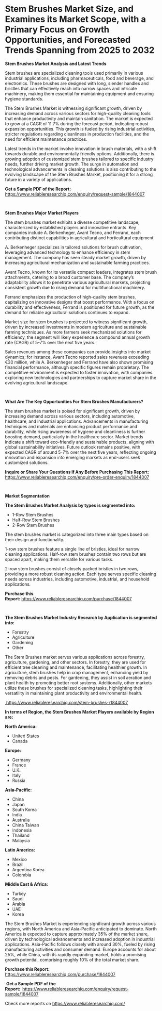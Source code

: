 <p><h1>Stem Brushes Market Size, and Examines its Market Scope, with a Primary Focus on Growth Opportunities, and Forecasted Trends Spanning from 2025 to 2032</h1></p><p><strong>Stem Brushes Market Analysis and Latest Trends</strong></p>
<p><p>Stem brushes are specialized cleaning tools used primarily in various industrial applications, including pharmaceuticals, food and beverage, and electronics. These brushes are designed with long, slender handles and bristles that can effectively reach into narrow spaces and intricate machinery, making them essential for maintaining equipment and ensuring hygiene standards.</p><p>The Stem Brushes Market is witnessing significant growth, driven by increasing demand across various sectors for high-quality cleaning tools that enhance productivity and maintain sanitation. The market is expected to grow at a CAGR of 11.7% during the forecast period, indicating robust expansion opportunities. This growth is fueled by rising industrial activities, stricter regulations regarding cleanliness in production facilities, and the need for efficient maintenance practices.</p><p>Latest trends in the market involve innovation in brush materials, with a shift towards durable and environmentally friendly options. Additionally, there is growing adoption of customized stem brushes tailored to specific industry needs, further driving market growth. The surge in automation and technological advancements in cleaning solutions is also contributing to the evolving landscape of the Stem Brushes Market, positioning it for a strong future in a variety of applications.</p></p>
<p><strong>Get a Sample PDF of the Report:&nbsp;</strong> <a href="https://www.reliableresearchiq.com/enquiry/request-sample/1844007?utm_campaign=1082&utm_medium=2&utm_source=Github&utm_content=ia&utm_term=18022025&utm_id=stem-brushes">https://www.reliableresearchiq.com/enquiry/request-sample/1844007</a></p>
<p>&nbsp;</p>
<p><strong>Stem Brushes Major Market Players</strong></p>
<p><p>The stem brushes market exhibits a diverse competitive landscape, characterized by established players and innovative entrants. Key companies include A. Berkenheger, Avant Tecno, and Ferrand, each contributing distinct capabilities in agricultural and horticultural equipment.</p><p>A. Berkenheger specializes in tailored solutions for brush cultivation, leveraging advanced technology to enhance efficiency in stem management. The company has seen steady market growth, driven by increasing agricultural mechanization and sustainable farming practices.</p><p>Avant Tecno, known for its versatile compact loaders, integrates stem brush attachments, catering to a broad customer base. The company’s adaptability allows it to penetrate various agricultural markets, projecting consistent growth due to rising demand for multifunctional machinery.</p><p>Ferrand emphasizes the production of high-quality stem brushes, capitalizing on innovative designs that boost performance. With a focus on durability and effectiveness, Ferrand is positioned for future growth, as the demand for reliable agricultural solutions continues to expand.</p><p>Market size for stem brushes is projected to witness significant growth, driven by increased investments in modern agriculture and sustainable farming techniques. As more farmers seek mechanized solutions for efficiency, the segment will likely experience a compound annual growth rate (CAGR) of 5-7% over the next five years.</p><p>Sales revenues among these companies can provide insights into market dynamics; for instance, Avant Tecno reported sales revenues exceeding €30 million, while A. Berkenheger and Ferrand have also shown promising financial performance, although specific figures remain proprietary. The competitive environment is expected to foster innovation, with companies exploring new technologies and partnerships to capture market share in the evolving agricultural landscape.</p></p>
<p>&nbsp;</p>
<p><strong>What Are The Key Opportunities For Stem Brushes Manufacturers?</strong></p>
<p><p>The stem brushes market is poised for significant growth, driven by increasing demand across various sectors, including automotive, healthcare, and industrial applications. Advancements in manufacturing techniques and materials are enhancing product performance and durability, while rising awareness of hygiene and cleanliness is further boosting demand, particularly in the healthcare sector. Market trends indicate a shift toward eco-friendly and sustainable products, aligning with global sustainability initiatives. Future outlook remains positive, with expected CAGR of around 5-7% over the next five years, reflecting ongoing innovation and expansion into emerging markets as end-users seek customized solutions.</p></p>
<p><strong>Inquire or Share Your Questions If Any Before Purchasing This Report:</strong> <a href="https://www.reliableresearchiq.com/enquiry/pre-order-enquiry/1844007?utm_campaign=1082&utm_medium=2&utm_source=Github&utm_content=ia&utm_term=18022025&utm_id=stem-brushes">https://www.reliableresearchiq.com/enquiry/pre-order-enquiry/1844007</a></p>
<p>&nbsp;</p>
<p><strong>Market Segmentation</strong></p>
<p><strong>The Stem Brushes Market Analysis by types is segmented into:</strong></p>
<p><ul><li>1-Row Stem Brushes</li><li>Half-Row Stem Brushes</li><li>2-Row Stem Brushes</li></ul></p>
<p><p>The stem brushes market is categorized into three main types based on their design and functionality. </p><p>1-row stem brushes feature a single line of bristles, ideal for narrow cleaning applications. Half-row stem brushes contain two rows but are spaced apart, making them versatile for various tasks. </p><p>2-row stem brushes consist of closely packed bristles in two rows, providing a more robust cleaning action. Each type serves specific cleaning needs across industries, including automotive, industrial, and household applications.</p></p>
<p><strong>Purchase this Report:&nbsp;</strong><a href="https://www.reliableresearchiq.com/purchase/1844007?utm_campaign=1082&utm_medium=2&utm_source=Github&utm_content=ia&utm_term=18022025&utm_id=stem-brushes">https://www.reliableresearchiq.com/purchase/1844007</a></p>
<p>&nbsp;</p>
<p><strong>The Stem Brushes Market Industry Research by Application is segmented into:</strong></p>
<p><ul><li>Forestry</li><li>Agriculture</li><li>Gardening</li><li>Other</li></ul></p>
<p><p>The Stem Brushes market serves various applications across forestry, agriculture, gardening, and other sectors. In forestry, they are used for efficient tree cleaning and maintenance, facilitating healthier growth. In agriculture, stem brushes help in crop management, enhancing yield by removing debris and pests. For gardening, they assist in soil aeration and plant health by promoting better root systems. Additionally, other markets utilize these brushes for specialized cleaning tasks, highlighting their versatility in maintaining plant productivity and environmental health.</p></p>
<p><a href="https://www.reliableresearchiq.com/stem-brushes-r1844007?utm_campaign=1082&utm_medium=2&utm_source=Github&utm_content=ia&utm_term=18022025&utm_id=stem-brushes">&nbsp;https://www.reliableresearchiq.com/stem-brushes-r1844007</a></p>
<p><strong>In terms of Region, the Stem Brushes Market Players available by Region are:</strong></p>
<p>
    <p> <strong> North America: </strong>
        <ul>
            <li>United States</li>
            <li>Canada</li>
        </ul>
        </p> 
    <p> <strong> Europe: </strong>
        <ul>
            <li>Germany</li>
            <li>France</li>
            <li>U.K.</li>
            <li>Italy</li>
            <li>Russia</li>
        </ul>
        </p> 
    <p> <strong> Asia-Pacific: </strong>
        <ul>
            <li>China</li>
            <li>Japan</li>
            <li>South Korea</li>
            <li>India</li>
            <li>Australia</li>
            <li>China Taiwan</li>
            <li>Indonesia</li>
            <li>Thailand</li>
            <li>Malaysia</li>
        </ul>
        </p> 
    <p> <strong> Latin America: </strong>
        <ul>
            <li>Mexico</li>
            <li>Brazil</li>
            <li>Argentina Korea</li>
            <li>Colombia</li>
        </ul>
        </p> 
    <p> <strong> Middle East & Africa: </strong>
        <ul>
            <li>Turkey</li>
            <li>Saudi</li>
            <li>Arabia</li>
            <li>UAE</li>
            <li>Korea</li>
        </ul>
    </p>
    </p>
<p><p>The Stem Brushes Market is experiencing significant growth across various regions, with North America and Asia-Pacific anticipated to dominate. North America is expected to capture approximately 35% of the market share, driven by technological advancements and increased adoption in industrial applications. Asia-Pacific follows closely with around 30%, fueled by rising manufacturing activities and consumer demand. Europe accounts for about 25%, while China, with its rapidly expanding market, holds a promising growth potential, comprising roughly 10% of the total market share.</p></p>
<p><strong>Purchase this Report: </strong><a href="https://www.reliableresearchiq.com/purchase/1844007?utm_campaign=1082&utm_medium=2&utm_source=Github&utm_content=ia&utm_term=18022025&utm_id=stem-brushes">https://www.reliableresearchiq.com/purchase/1844007</a></p>
<p>&nbsp;<strong>Get a Sample PDF of the Report:&nbsp;&nbsp;</strong><a href="https://www.reliableresearchiq.com/enquiry/request-sample/1844007?utm_campaign=1082&utm_medium=2&utm_source=Github&utm_content=ia&utm_term=18022025&utm_id=stem-brushes">https://www.reliableresearchiq.com/enquiry/request-sample/1844007</a></p>
<p><strong></strong></p>
<p>Check more reports on <a href="https://www.reliableresearchiq.com/?utm_campaign=1082&utm_medium=2&utm_source=Github&utm_content=ia&utm_term=18022025&utm_id=stem-brushes">https://www.reliableresearchiq.com/</a></p>